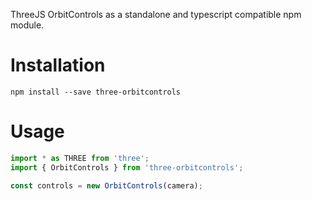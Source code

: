 ThreeJS OrbitControls as a standalone and typescript compatible npm module.

# Installation
```shell
npm install --save three-orbitcontrols
```

# Usage
```js
import * as THREE from 'three';
import { OrbitControls } from 'three-orbitcontrols';

const controls = new OrbitControls(camera);

```
